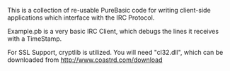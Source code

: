 This is a collection of re-usable PureBasic code for writing client-side applications which interface with the IRC Protocol.

Example.pb is a very basic IRC Client, which debugs the lines it receives with a TimeStamp.

For SSL Support, cryptlib is utilized. You will need "cl32.dll", which can be downloaded from http://www.coastrd.com/download 

